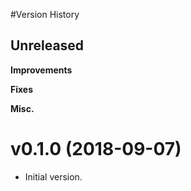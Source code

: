 #Version History

## Unreleased

**Improvements**

**Fixes**

**Misc.**

# v0.1.0 (2018-09-07)

- Initial version.
